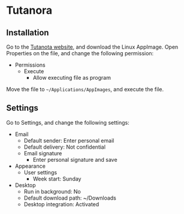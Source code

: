 # Tutanora

## Installation

Go to the [Tutanota website](https://tutanota.com/), and download the Linux AppImage. Open Properties on the file, and change the following permission:

- Permissions
	- Execute
		- Allow executing file as program

Move the file to `~/Applications/AppImages`, and execute the file.

## Settings

Go to Settings, and change the following settings:

- Email
    - Default sender: Enter personal email
    - Default delivery: Not confidential
    - Email signature
        - Enter personal signature and save
- Appearance
	- User settings
		- Week start: Sunday
- Desktop
	- Run in background: No
	- Default download path: ~/Downloads
	- Desktop integration: Activated
